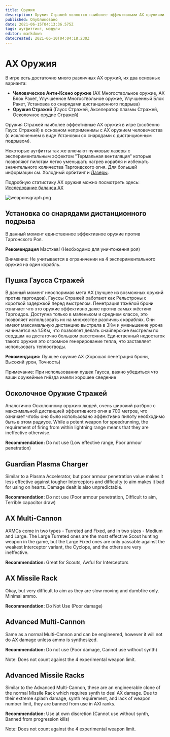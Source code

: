 ```yaml
---
title: Оружия
description: Оружия Стражей являются наиболее эффективными АХ оружиями в игре (особенно Гаусс Стражей) в основном неприменимыми для всех видов АХ оружия человечества.
published: Опубликовано
date: 2021-06-15T04:13:36.575Z
tags: аутфиттинг, модули
editor: markdown
dateCreated: 2021-06-10T04:04:18.230Z
---
```


# АХ Оружия
В игре есть достаточно много различных АХ оружий, их два основных варианта:

- **Человеческое Анти-Ксено оружие** (АХ Многоствольное оружие, АХ Блок Ракет, Улучшенное Многоствольное оружие, Улучшенный Блок Ракет, Установка со снарядами дистанционного подрыва)
- **Оружия Стражей** (Гаусс Стражей, Акселератор плазмы Стражей, Осколочное орудие Стражей)

Оружия Стражей наиболее эффективные АХ оружия в игре (особенно Гаусс Стражей) в основном неприменимы с АХ оружием человечества (с исключением в виде Установки со снарядами с дистанционным подрывом).

Некоторые аутфитты так же влючают пучковые лазеры с экспериментальным эффектом "Термальная вентиляция" которые позволяют пилотам легко уменьшать нагрев корабля и избежать значительного количества Таргоидского огня. Для большей информации см. Холодный орбитинг и [Лазеры](/en/lasers).

Подробную статистику АХ оружия можно посмотреть здесь: [Исследование баланса АХ](https://docs.google.com/spreadsheets/d/1kNZwBn16nYcrqpaua08VQb_ea3PF9SYcO-1IWivPZsA/edit#gid=1860633931)

![weaponsgraph.png](/img/weaponsgraph.png)

## Установка со снарядами дистанционного подрыва

В данный момент единственное эффективное оружие против Таргонского Роя.

**Рекомендация** Мастхев! (Необходимо для уничтожения роя)

Внимание: Не учитывается в ограничении на 4 экспериментального оружия на один корабль.

## Пушка Гаусса Стражей

В данный момент неоспоримая мета АХ (лучшее из возможных оружий против таргоидов). Гауссы Стражей работают как Рельстроны с короткой задержкой перед выстрелом. Пенетрация тяжёлой брони означает что это оружие эффективно даже против самых жёстких Таргоидов. Доступна только в маленьком и среднем классе, это позволяет использовать их на множестве различных кораблях. Они имеют максимальную дистанцию выстрела в 3Км и уменьшение урона начинается на 1.5Км, что позволяет делать снайперские выстрелы по сердцам на достаточно большом расстоянии. Единственный недостаток такого оружия это огромное генерирование тепла, что заставляет использовать теплоотводы.

**Рекомендация:** Лучшее оружие AX (Хорошая пенетрация брони, Высокий урон, Точность)

Примечание: При использовании пушек Гаусса, важно убедиться что ваши оружейные гнёзда имели хорошее сведение

## Осколочное Оружие Стражей

Аналогично Осколочному оружию людей, очень широкий разброс с максимальной дистанцией эффективного огня в 700 метров, что означает чтобы оно было использовано эффективно пилоту необходимо быть в этом радиусе. While a potent weapon for speedrunning, the requirement of firing from within lightning range means that they are ineffective otherwise.

**Recommendation:** Do not use (Low effective range, Poor armour penetration)

## Guardian Plasma Charger

Similar to a Plasma Accelerator, but poor armour penetration value makes it less effective against tougher Interceptors and difficulty to aim makes it bad for using on hearts. Damage dealt is also unpredictable.

**Recommendation:** Do not use (Poor armour penetration, Difficult to aim, Terrible capacitor draw)

## AX Multi-Cannon

AXMCs come in two types - Turreted and Fixed, and in two sizes - Medium and Large. The Large Turreted ones are the most effective Scout hunting weapon in the game, but the Large Fixed ones are only passable against the weakest Interceptor variant, the Cyclops, and the others are very ineffective.

**Recommendation:** Great for Scouts, Awful for Interceptors

## AX Missile Rack

Okay, but very difficult to aim as they are slow moving and dumbfire only. Minimal ammo.

**Recommendation:** Do Not Use (Poor damage)

## Advanced Multi-Cannon

Same as a normal Multi-Cannon and can be engineered, however it will not do AX damage unless ammo is synthesized.

**Recommendation:** Do not use (Poor damage, Cannot use without synth)

Note: Does not count against the 4 experimental weapon limit.

## Advanced Missile Racks

Similar to the Advanced Multi-Cannon, these are an engineerable clone of the normal Missile Rack which requires synth to deal AX damage. Due to their extreme splash damage, synth requirement, and lack of weapon number limit, they are banned from use in AXI ranks.

**Recommendation:** Use at own discretion (Cannot use without synth, Banned from progression kills)

Note: Does not count against the 4 experimental weapon limit.